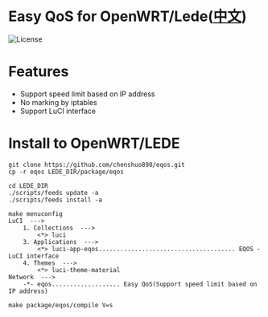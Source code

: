 # Easy QoS for OpenWRT/Lede([中文](https://github.com/zhaojh329/eqos/blob/master/README_ZH.md))

![](https://img.shields.io/badge/license-GPLV3-brightgreen.svg?style=plastic "License")

# Features
* Support speed limit based on IP address
* No marking by iptables
* Support LuCI interface

# Install to OpenWRT/LEDE
	
	git clone https://github.com/chenshuo890/eqos.git
	cp -r eqos LEDE_DIR/package/eqos
	
	cd LEDE_DIR
	./scripts/feeds update -a
	./scripts/feeds install -a
	
	make menuconfig
	LuCI  --->
		1. Collections  --->
			<*> luci
		3. Applications  --->
			<*> luci-app-eqos...................................... EQOS - LuCI interface
		4. Themes  --->
			<*> luci-theme-material
	Network  --->
		-*- eqos................... Easy QoS(Support speed limit based on IP address)
	
	make package/eqos/compile V=s
